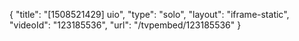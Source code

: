 {
    "title": "[1508521429] uio",
    "type": "solo",
    "layout": "iframe-static",
    "videoId": "123185536",
    "url": "\/tvpembed\/123185536"
}